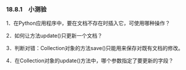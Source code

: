 ### 18.8.1　小测验

1．在Python应用程序中，要在文档不存在时插入它，可使用哪种操作？

2．如何让方法update()只更新一个文档？

3．判断对错：Collection对象的方法save()只能用来保存对既有文档的修改。

4．在Collection对象的update()方法中，哪个参数指定了要更新的字段？

